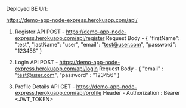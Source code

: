 Deployed BE Url:

https://demo-app-node-express.herokuapp.com/api/

1) Register API
    POST - https://demo-app-node-express.herokuapp.com/api/register
    Request Body - 
    {
        "firstName": "test",
        "lastName": "user",
        "email": "test@user.com",
        "password": "123456"
    }

2) Login API
    POST - https://demo-app-node-express.herokuapp.com/api/login
    Request Body -
    {
        "email" : "test@user.com",
        "password" : "123456"
    }

3) Profile Details API
    GET - https://demo-app-node-express.herokuapp.com/api/profile
    Header - 
    Authorization : Bearer <JWT_TOKEN>